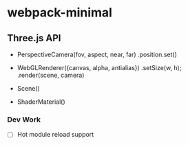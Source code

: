 # webpack-minimal

## Three.js API

* PerspectiveCamera(fov, aspect, near, far)
  .position.set()

* WebGLRenderer({canvas, alpha, antialias})
  .setSize(w, h);
  .render(scene, camera)

* Scene()

* ShaderMaterial()
  

### Dev Work
 - [ ] Hot module reload support
